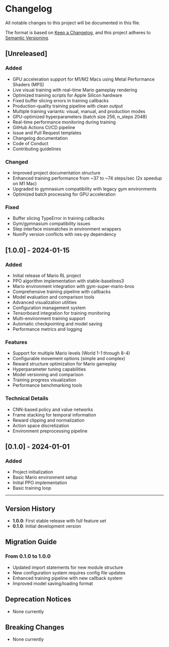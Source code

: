# Changelog

All notable changes to this project will be documented in this file.

The format is based on [Keep a Changelog](https://keepachangelog.com/en/1.0.0/),
and this project adheres to [Semantic Versioning](https://semver.org/spec/v2.0.0.html).

## [Unreleased]

### Added
- GPU acceleration support for M1/M2 Macs using Metal Performance Shaders (MPS)
- Live visual training with real-time Mario gameplay rendering
- Optimized training scripts for Apple Silicon hardware
- Fixed buffer slicing errors in training callbacks
- Production-quality training pipeline with clean output
- Multiple training variants: visual, manual, and production modes
- GPU-optimized hyperparameters (batch size 256, n_steps 2048)
- Real-time performance monitoring during training
- GitHub Actions CI/CD pipeline
- Issue and Pull Request templates
- Changelog documentation
- Code of Conduct
- Contributing guidelines

### Changed
- Improved project documentation structure
- Enhanced training performance from ~37 to ~74 steps/sec (2x speedup on M1 Mac)
- Upgraded to gymnasium compatibility with legacy gym environments
- Optimized batch processing for GPU acceleration

### Fixed
- Buffer slicing TypeError in training callbacks
- Gym/gymnasium compatibility issues
- Step interface mismatches in environment wrappers
- NumPy version conflicts with nes-py dependency

## [1.0.0] - 2024-01-15

### Added
- Initial release of Mario RL project
- PPO algorithm implementation with stable-baselines3
- Mario environment integration with gym-super-mario-bros
- Comprehensive training pipeline with callbacks
- Model evaluation and comparison tools
- Advanced visualization utilities
- Configuration management system
- Tensorboard integration for training monitoring
- Multi-environment training support
- Automatic checkpointing and model saving
- Performance metrics and logging

### Features
- Support for multiple Mario levels (World 1-1 through 8-4)
- Configurable movement options (simple and complex)
- Reward structure optimization for Mario gameplay
- Hyperparameter tuning capabilities
- Model versioning and comparison
- Training progress visualization
- Performance benchmarking tools

### Technical Details
- CNN-based policy and value networks
- Frame stacking for temporal information
- Reward clipping and normalization
- Action space discretization
- Environment preprocessing pipeline

## [0.1.0] - 2024-01-01

### Added
- Project initialization
- Basic Mario environment setup
- Initial PPO implementation
- Basic training loop

---

## Version History

- **1.0.0**: First stable release with full feature set
- **0.1.0**: Initial development version

## Migration Guide

### From 0.1.0 to 1.0.0
- Updated import statements for new module structure
- New configuration system requires config file updates
- Enhanced training pipeline with new callback system
- Improved model saving/loading format

## Deprecation Notices

- None currently

## Breaking Changes

- None currently
